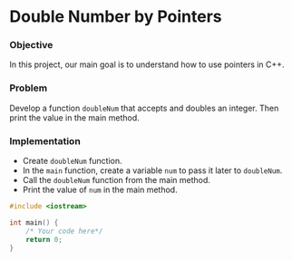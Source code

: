 # Double Number by Pointers

### Objective

In this project, our main goal is to understand how to use pointers in C++.

### Problem

Develop a function `doubleNum` that accepts and doubles an integer. Then print the value in the main method.

### Implementation
- Create `doubleNum` function.
- In the `main` function, create a variable `num` to pass it later to `doubleNum`.
- Call the `doubleNum` function from the main method.
- Print the value of `num` in the main method.
  
```cpp
#include <iostream>

int main() {
    /* Your code here*/
    return 0;
}

```
